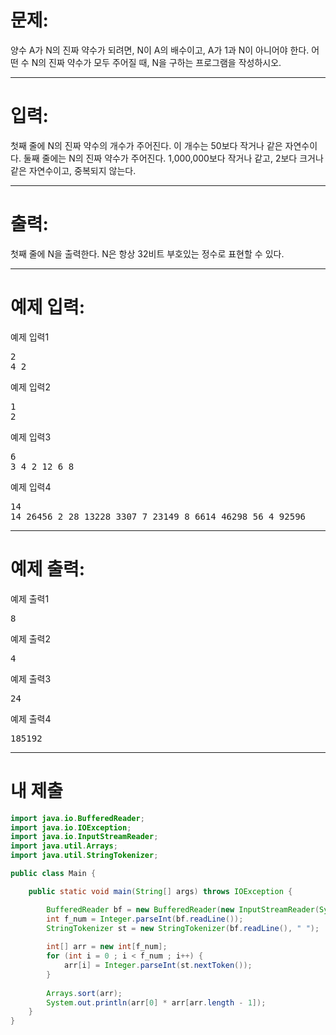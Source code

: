 # 문제: 
양수 A가 N의 진짜 약수가 되려면, N이 A의 배수이고, A가 1과 N이 아니어야 한다. 어떤 수 N의 진짜 약수가 모두 주어질 때, N을 구하는 프로그램을 작성하시오.

---
# 입력: 
첫째 줄에 N의 진짜 약수의 개수가 주어진다. 이 개수는 50보다 작거나 같은 자연수이다. 둘째 줄에는 N의 진짜 약수가 주어진다. 1,000,000보다 작거나 같고, 2보다 크거나 같은 자연수이고, 중복되지 않는다.

---
# 출력: 
첫째 줄에 N을 출력한다. N은 항상 32비트 부호있는 정수로 표현할 수 있다.

---
# 예제 입력:

예제 입력1
<pre>
2
4 2
</pre>

예제 입력2
<pre>
1
2
</pre>

예제 입력3
<pre>
6
3 4 2 12 6 8
</pre>

예제 입력4
<pre>
14
14 26456 2 28 13228 3307 7 23149 8 6614 46298 56 4 92596
</pre>

---
# 예제 출력:

예제 출력1
<pre>
8
</pre>

예제 출력2
<pre>
4
</pre>

예제 출력3
<pre>
24
</pre>

예제 출력4
<pre>
185192
</pre>

---
# 내 제출
~~~java
import java.io.BufferedReader;
import java.io.IOException;
import java.io.InputStreamReader;
import java.util.Arrays;
import java.util.StringTokenizer;

public class Main {

	public static void main(String[] args) throws IOException {

		BufferedReader bf = new BufferedReader(new InputStreamReader(System.in));
		int f_num = Integer.parseInt(bf.readLine());
		StringTokenizer st = new StringTokenizer(bf.readLine(), " ");
		
		int[] arr = new int[f_num];
		for (int i = 0 ; i < f_num ; i++) {
			arr[i] = Integer.parseInt(st.nextToken());
		}
		
		Arrays.sort(arr);
		System.out.println(arr[0] * arr[arr.length - 1]);
	}
}
~~~
